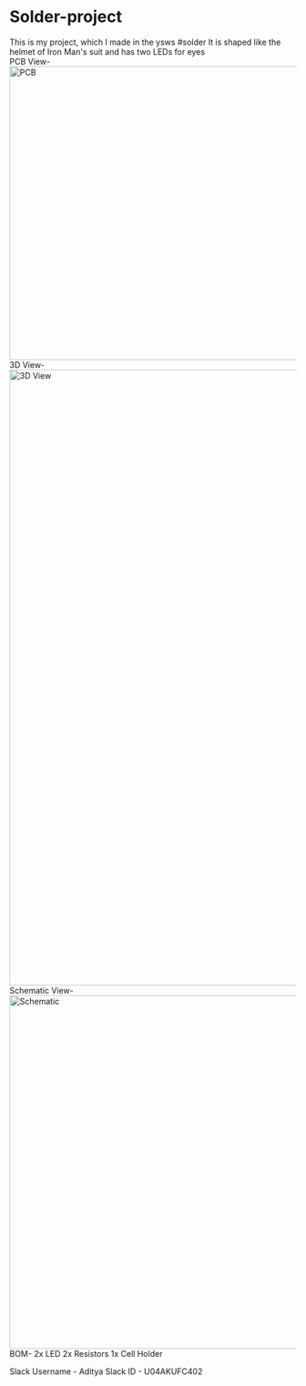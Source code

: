 # Solder-project
This is my project, which I made in the ysws #solder
It is shaped like the helmet of Iron Man's suit and has two LEDs for eyes
<br>
PCB View- <br>
<img width="515" alt="PCB" src="https://github.com/user-attachments/assets/b41db453-433b-4a26-8500-715f08cc8d89" />
3D View- <br>
<img width="1080" alt="3D View" src="https://github.com/user-attachments/assets/93b816d6-3e45-4ba9-8c61-2b1a316f349c" />
Schematic View- <br>
<img width="620" alt="Schematic" src="https://github.com/user-attachments/assets/cb03b0de-a667-42b1-a791-69c7ec757203" />
<br>
BOM-
2x LED
2x Resistors
1x Cell Holder

Slack Username - Aditya
Slack ID - U04AKUFC402
